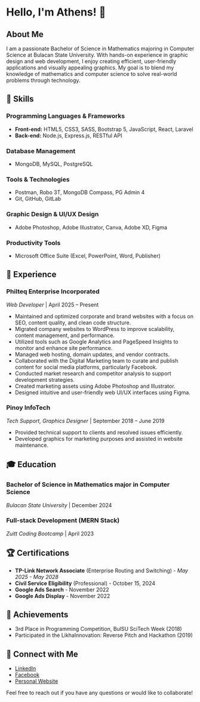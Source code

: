 # Hello, I'm Athens! 👋

## About Me

I am a passionate Bachelor of Science in Mathematics majoring in Computer Science at Bulacan State University. With hands-on experience in graphic design and web development, I enjoy creating efficient, user-friendly applications and visually appealing graphics. My goal is to blend my knowledge of mathematics and computer science to solve real-world problems through technology.

## 🚀 Skills

### Programming Languages & Frameworks
- **Front-end:** HTML5, CSS3, SASS, Bootstrap 5, JavaScript, React, Laravel
- **Back-end:** Node.js, Express.js, RESTful API

### Database Management
- MongoDB, MySQL, PostgreSQL

### Tools & Technologies
- Postman, Robo 3T, MongoDB Compass, PG Admin 4
- Git, GitHub, GitLab

### Graphic Design & UI/UX Design
- Adobe Photoshop, Adobe Illustrator, Canva, Adobe XD, Figma

### Productivity Tools
- Microsoft Office Suite (Excel, PowerPoint, Word, Publisher)

## 💼 Experience

### Philteq Enterprise Incorporated
*Web Developer* | April 2025 – Present
- Maintained and optimized corporate and brand websites with a focus on SEO, content quality, and clean code structure.
- Migrated company websites to WordPress to improve scalability, content management, and performance.
- Utilized tools such as Google Analytics and PageSpeed Insights to monitor and enhance site performance.
- Managed web hosting, domain updates, and vendor contracts.
- Collaborated with the Digital Marketing team to curate and publish content for social media platforms, particularly Facebook.
- Conducted market research and competitor analysis to support development strategies.
- Created marketing assets using Adobe Photoshop and Illustrator.
- Designed intuitive and user-friendly web UI/UX interfaces using Figma.

### Pinoy InfoTech
*Tech Support, Graphics Designer* | September 2018 – June 2019
- Provided technical support to clients and resolved issues efficiently.
- Developed graphics for marketing purposes and assisted in website maintenance.

## 🎓 Education

### Bachelor of Science in Mathematics major in Computer Science
*Bulacan State University* | December 2024

### Full-stack Development (MERN Stack)
*Zuitt Coding Bootcamp* | April 2023

## 🏆 Certifications
- **TP-Link Network Associate** (Enterprise Routing and Switching) - *May 2025 - May 2028*
- **Civil Service Eligibility** (Professional) - October 15, 2024
- **Google Ads Search** - November 2022
- **Google Ads Display** - November 2022

## 🌟 Achievements
- 3rd Place in Programming Competition, BulSU SciTech Week (2018)
- Participated in the LikhaInnovation: Reverse Pitch and Hackathon (2019)

## 🤝 Connect with Me
- [LinkedIn](https://www.linkedin.com/in/gonzalez-lourdnathaniel/)
- [Facebook](https://www.facebook.com/lng.techservices/)
- [Personal Website](https://lng-webportfolio.vercel.app/)

Feel free to reach out if you have any questions or would like to collaborate!
